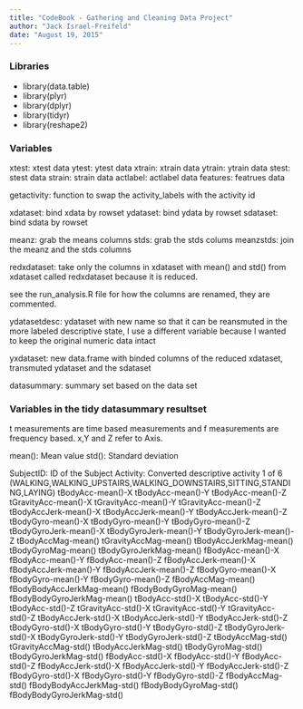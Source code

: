 ```yaml
---
title: "CodeBook - Gathering and Cleaning Data Project"
author: "Jack Israel-Freifeld"
date: "August 19, 2015"
---
```


### Libraries
* library(data.table)
* library(plyr)
* library(dplyr)
* library(tidyr)
* library(reshape2)

### Variables

xtest: xtest data
ytest: ytest data
xtrain: xtrain data
ytrain: ytrain data
stest: stest data
strain: strain data
actlabel: actlabel data 
features: featrues data

getactivity: function to swap the activity_labels with the activity id

xdataset: bind xdata by rowset
ydataset: bind ydata by rowset
sdataset: bind sdata by rowset

meanz: grab the means columns
stds: grab the stds colums
meanzstds: join the meanz and the stds columns


redxdataset: take only the columns in xdataset with mean() and std() from xdataset
called redxdataset because it is reduced.

see the run_analysis.R file for how the columns are renamed, they are commented.

ydatasetdesc: ydataset with new name so that it can be reansmuted in the more labeled descriptive state, I use a different variable because I wanted to keep the original numeric data intact

yxdataset: new data.frame with binded columns of the reduced xdataset, transmuted ydataset and the sdataset

datasummary: summary set based on the data set

### Variables in the tidy datasummary resultset

t measurements are time based measurements and f measurements are frequency based.
x,Y and Z refer to Axis.

mean(): Mean value
std(): Standard deviation

SubjectID: ID of the Subject
Activity: Converted descriptive activity 1 of 6 (WALKING,WALKING_UPSTAIRS,WALKING_DOWNSTAIRS,SITTING,STANDING,LAYING)
tBodyAcc-mean()-X
tBodyAcc-mean()-Y
tBodyAcc-mean()-Z
tGravityAcc-mean()-X
tGravityAcc-mean()-Y
tGravityAcc-mean()-Z
tBodyAccJerk-mean()-X
tBodyAccJerk-mean()-Y
tBodyAccJerk-mean()-Z
tBodyGyro-mean()-X
tBodyGyro-mean()-Y
tBodyGyro-mean()-Z
tBodyGyroJerk-mean()-X
tBodyGyroJerk-mean()-Y
tBodyGyroJerk-mean()-Z
tBodyAccMag-mean()
tGravityAccMag-mean()
tBodyAccJerkMag-mean()
tBodyGyroMag-mean()
tBodyGyroJerkMag-mean()
fBodyAcc-mean()-X
fBodyAcc-mean()-Y
fBodyAcc-mean()-Z
fBodyAccJerk-mean()-X
fBodyAccJerk-mean()-Y
fBodyAccJerk-mean()-Z
fBodyGyro-mean()-X
fBodyGyro-mean()-Y
fBodyGyro-mean()-Z
fBodyAccMag-mean()
fBodyBodyAccJerkMag-mean()
fBodyBodyGyroMag-mean()
fBodyBodyGyroJerkMag-mean()
tBodyAcc-std()-X
tBodyAcc-std()-Y
tBodyAcc-std()-Z
tGravityAcc-std()-X
tGravityAcc-std()-Y
tGravityAcc-std()-Z
tBodyAccJerk-std()-X
tBodyAccJerk-std()-Y
tBodyAccJerk-std()-Z
tBodyGyro-std()-X
tBodyGyro-std()-Y
tBodyGyro-std()-Z
tBodyGyroJerk-std()-X
tBodyGyroJerk-std()-Y
tBodyGyroJerk-std()-Z
tBodyAccMag-std()
tGravityAccMag-std()
tBodyAccJerkMag-std()
tBodyGyroMag-std()
tBodyGyroJerkMag-std()
fBodyAcc-std()-X
fBodyAcc-std()-Y
fBodyAcc-std()-Z
fBodyAccJerk-std()-X
fBodyAccJerk-std()-Y
fBodyAccJerk-std()-Z
fBodyGyro-std()-X
fBodyGyro-std()-Y
fBodyGyro-std()-Z
fBodyAccMag-std()
fBodyBodyAccJerkMag-std()
fBodyBodyGyroMag-std()
fBodyBodyGyroJerkMag-std()

